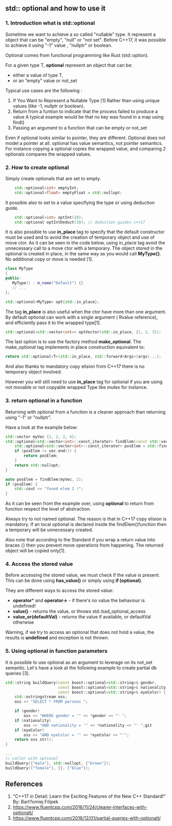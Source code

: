 ## std:: optional and how to use it

### 1. Introduction what is std::optional

Sometime we want to achieve a so called "nullable" type. It represent a object that can be "empty", "null" or "not set". Before C++17, it was possible to achieve it using "-1" value , "nullptr" or boolean.

Optional comes from functional programming like Rust (std::option).

For a given type T, **optional<T>** represent an object that can be:

* either a value of type T,
* or an “empty” value or not_set

Typical use cases are the following :

1. If You Want to Represent a Nullable Type [1]
    Rather than using unique values (like -1, nullptr or boolean).
2. Return from a funtion to indicate that the process failed to produce a value
    A typical example would be that no key was found in a map using find()
3. Passing an argument to a function that can be empty or not_set

Even if optional looks similar to pointer, they are different. Optional does not model a pointer at all. optional has value semantics, not pointer semantics. For instance copying a optional copies the wrapped value, and comparing 2 optionals compares the wrapped values.

### 2. How to create optional

Simply create optionals that are set to empty.

```cpp
    std::optional<int> emptyInt;
    std::optional<float> emptyFloat = std::nullopt;
```

It possible also to set to a value specifying the type or using deduction guide.

```cpp
    std::optional<int> optInt(10);
    std::optional optIntDeduct(10); // deduction guides c++17
```

It is also possible to use **in_place** tag to specify that the default constructor must be used and to avoid the creation of temporary object and use of move ctor.
As it can be seen in the code below, using in_place tag avoid the unnecessary call to a move ctor with a temporary. The object stored in the optional is created in place, in the same way as you would call **MyType{}**. No additional copy or move is needed [1].

```cpp
class MyType
{
public:
   MyType() : m_name("Default") {}
   // ...
};

std::optional<MyType> opt{std::in_place};
```

The tag **in_place** is also useful when the ctor have more than one argument. By default optional can work with a single argument ( Rvalue reference), and efficiently pass it to the wrapped type[1].

```cpp
std::optional<std::vector<int>> optVector(std::in_place, {1, 2, 3});
```

The last option is to use the factory method **make_optional**.
The make_optional tag implements in place construction equivalent to:
```cpp
return std::optional<T>(std::in_place, std::forward<Args>(args)...);
```
And also thanks to mandatory copy elision from C++17 there is no temporary object involved.

However you will still need to use **in_place** tag for optional if you are using not movable or not copyable wrapped Type like mutex for instance.

### 3. return optional in a function

Returning with optional<T> from a function is a cleaner approach than returning using "-1" or "nullptr".

Have a look at the example below:

```cpp
std::vector myVec {1, 2, 3, 4};
std::optional<std::vector<int>::const_iterator> findElem(const std::vector<int> vec, int target) {
    std::optional<std::vector<int>::const_iterator> posElem = std::find(vec.begin(), vec.end(), target);
    if (posElem != vec.end()) {
        return posElem;
    }
    return std::nullopt; 
}

auto posElem = findElem(myVec, 2);
if (posElem) {
    std::cout << "found elem 2 !";
}
```

As it can be seen from the example over, using **optional<T>** to return from function respect the  level of abstraction. 

Always try to not named optional. The reason is that in C++17 copy elision is mandatory. If an local optional is declared inside the findElem()function then a temporary will be unnecessary created.  

Also note that according to the Standard if you wrap a return value into braces {} then you prevent move operations from happening. The returned object will be copied only[1].

### 4. Access the stored value

Before accessing the stored value, we must check if the value is present. This can be done using **has_value()** or simply using **if (optional<T>)**.

They are different ways to access the stored value:

* **operator*** and **operator->** - if there's no value the behaviour is undefined!
* **value()** - returns the value, or throws std::bad_optional_access
* **value_or(defaultVal)** - returns the value if available, or defaultVal otherwise

Warning, if we try to access an optional that does not hold a value, the results is **undefined** and exception is not thrown.

### 5. Using optional in function parameters

It is possible to use optional<T> as an argument to leverage on its not_set semantic.
Let's have a look at the following example to create partial db queries [3].

```cpp
std::string buildQuery(const boost::optional<std::string>& gender,
                       const boost::optional<std::string>& nationality,
                       const boost::optional<std::string>& eyeColor) {
    std::ostringstream oss;
    oss << "SELECT * FROM persons ";

    if (gender)
        oss << "WHERE gender = '" << *gender << "' ";
    if (nationality)
        oss << "AND nationality = '" << *nationality << "' ";git
    if (eyeColor)
        oss << "AND eyeColor = '" << *eyeColor << "'";
    return oss.str();
}

...
// caller with optional
buildQuery({"male"}, std::nullopt, {"brown"});
buildQuery({"female"}, {}, {"blue"});

```


## References
1. "C++17 in Detail: Learn the Exciting Features of the New C++ Standard!" By: Bart?omiej Filipek
2. https://www.fluentcpp.com/2016/11/24/clearer-interfaces-with-optionalt/
3. https://www.fluentcpp.com/2016/12/01/partial-queries-with-optionalt/



